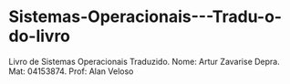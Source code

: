 # Sistemas-Operacionais---Tradu-o-do-livro
Livro de Sistemas Operacionais Traduzido. Nome: Artur Zavarise Depra. Mat: 04153874. Prof: Alan Veloso
